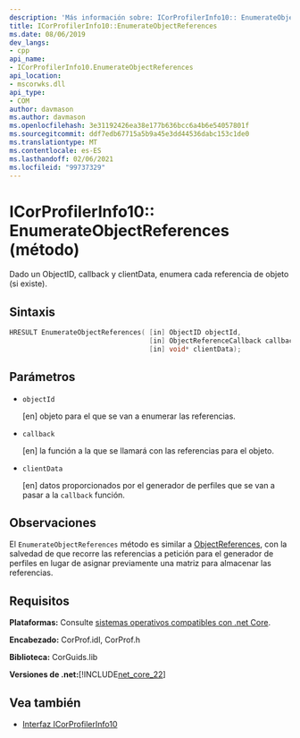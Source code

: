 ```yaml
---
description: 'Más información sobre: ICorProfilerInfo10:: EnumerateObjectReferences (método)'
title: ICorProfilerInfo10::EnumerateObjectReferences
ms.date: 08/06/2019
dev_langs:
- cpp
api_name:
- ICorProfilerInfo10.EnumerateObjectReferences
api_location:
- mscorwks.dll
api_type:
- COM
author: davmason
ms.author: davmason
ms.openlocfilehash: 3e31192426ea38e177b636bcc6a4b6e54057801f
ms.sourcegitcommit: ddf7edb67715a5b9a45e3dd44536dabc153c1de0
ms.translationtype: MT
ms.contentlocale: es-ES
ms.lasthandoff: 02/06/2021
ms.locfileid: "99737329"
---
```

# <a name="icorprofilerinfo10enumerateobjectreferences-method"></a>ICorProfilerInfo10:: EnumerateObjectReferences (método)

Dado un ObjectID, callback y clientData, enumera cada referencia de objeto (si existe).

## <a name="syntax"></a>Sintaxis

```cpp
HRESULT EnumerateObjectReferences( [in] ObjectID objectId,
                                   [in] ObjectReferenceCallback callback,
                                   [in] void* clientData);
```

## <a name="parameters"></a>Parámetros

- `objectId`

  \[en] objeto para el que se van a enumerar las referencias.

- `callback`

  \[en] la función a la que se llamará con las referencias para el objeto.

- `clientData`

  \[en] datos proporcionados por el generador de perfiles que se van a pasar a la `callback` función.

## <a name="remarks"></a>Observaciones

El `EnumerateObjectReferences` método es similar a [ObjectReferences](icorprofilercallback-objectreferences-method.md), con la salvedad de que recorre las referencias a petición para el generador de perfiles en lugar de asignar previamente una matriz para almacenar las referencias.

## <a name="requirements"></a>Requisitos

**Plataformas:** Consulte [sistemas operativos compatibles con .net Core](../../../core/install/windows.md?pivots=os-windows).

**Encabezado:** CorProf.idl, CorProf.h

**Biblioteca:** CorGuids.lib

**Versiones de .net:**[!INCLUDE[net_core_22](../../../../includes/net-core-30-md.md)]

## <a name="see-also"></a>Vea también

- [Interfaz ICorProfilerInfo10](icorprofilerinfo10-interface.md)
